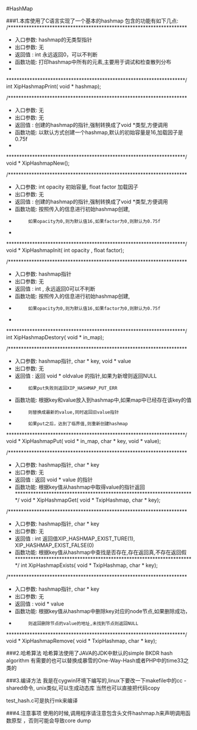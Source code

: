 #HashMap

###1.本库使用了C语言实现了一个基本的hashmap
包含的功能有如下几点:
/*********************************************************************
 * 入口参数: hashmap的无类型指针
 * 出口参数: 无
 * 返回值  : int 永远返回0，可以不判断
 * 函数功能: 打印hashmap中所有的元素,主要用于调试和检查散列分布
 *
 *********************************************************************/
int XipHashmapPrint( void * hashmap);

/*********************************************************************
 * 入口参数: 无
 * 出口参数: 无
 * 返回值  : 创建的hashmap的指针,强制转换成了void *类型,方便调用
 * 函数功能: 以默认方式创建一个hashmap,默认的初始容量是16,加载因子是0.75f
 *
 *********************************************************************/
void * XipHashmapNew();

/*********************************************************************
 * 入口参数: int opacity 初始容量,  float factor 加载因子
 * 出口参数: 无
 * 返回值  : 创建的hashmap的指针,强制转换成了void *类型,方便调用
 * 函数功能: 按照传入的信息进行初始hashmap创建,
 *          如果opacity为0,则为默认值16,如果factor为0,则默认为0.75f
 *
 *********************************************************************/
void * XipHashmapInit( int opacity , float factor);

/*********************************************************************
 * 入口参数: hashmap指针
 * 出口参数: 无
 * 返回值  : int , 永远返回0可以不判断
 * 函数功能: 按照传入的信息进行初始hashmap创建,
 *          如果opacity为0,则为默认值16,如果factor为0,则默认为0.75f
 *
 *********************************************************************/
int XipHashmapDestory( void * in_map);

/*********************************************************************
 * 入口参数: hashmap指针, char * key, void * value
 * 出口参数: 无
 * 返回值  : 返回 void * oldvalue 的指针,如果为新增则返回NULL
 *          如果put失败则返回XIP_HASHMAP_PUT_ERR
 * 函数功能: 根据key和value放入到hashmap中,如果map中已经存在该key的值
 *          则替换成最新的value,同时返回旧value指针
 *          如果put之后，达到了临界值,则重新创建hashmap
 *********************************************************************/
void * XipHashmapPut( void * in_map, char * key, void * value);

/*********************************************************************
 * 入口参数: hashmap指针, char * key
 * 出口参数: 无
 * 返回值  : 返回 void * value 的指针
 * 函数功能: 根据key值从hashmap中取得value的指针返回
 *********************************************************************/
void * XipHashmapGet( void * TxipHashmap, char * key);

/*********************************************************************
 * 入口参数: hashmap指针, char * key
 * 出口参数: 无
 * 返回值  : int 返回值XIP_HASHMAP_EXIST_TURE(1), XIP_HASHMAP_EXIST_FALSE(0)
 * 函数功能: 根据key值从hashmap中查找是否存在,存在返回真,不存在返回假
 *********************************************************************/
int XipHashmapExists( void * TxipHashmap, char * key);

/*********************************************************************
 * 入口参数: hashmap指针, char * key
 * 出口参数: 无
 * 返回值  : void * value
 * 函数功能: 根据key值从hashmap中删除key对应的node节点,如果删除成功，
 *          则返回删除节点的value的地址,未找到节点则返回NULL
 *********************************************************************/
void * XipHashmapRemove( void * TxipHashmap, char * key);


###2.哈希算法
哈希算法使用了JAVA的JDK中默认的simple BKDR hash algorithm
有需要的也可以替换成暴雪的One-Way-Hash或者PHP中的time33之类的

###3.编译方法
我是在cygwin环境下编写的,linux下要改一下makefile中的cc -shared命令, unix类似,可以生成动态库
当然也可以直接把代码copy

test_hash.c可是执行mk来编译


###4.注意事项
使用的时候,调用程序请注意包含头文件hashmap.h来声明调用函数原型 ，否则可能会导致core dump
